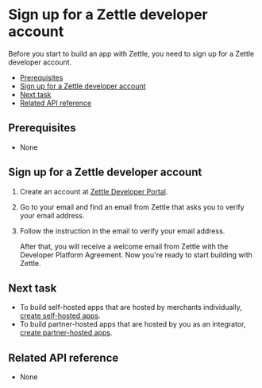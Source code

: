Sign up for a Zettle developer account
===
Before you start to build an app with Zettle, you need to sign up for a Zettle developer account.

* [Prerequisites](#prerequisites)
* [Sign up for a Zettle developer account](#sign-up-for-a-zettle-developer-account)
* [Next task](#next-task)
* [Related API reference](#related-api-reference)

## Prerequisites
* None

## Sign up for a Zettle developer account

1. Create an account at [Zettle Developer Portal](https://developer.zettle.com/register).
2. Go to your email and find an email from Zettle that asks you to verify your email address.
3. Follow the instruction in the email to verify your email address.
   
   After that, you will receive a welcome email from Zettle with the Developer Platform Agreement. Now you're ready to start building with Zettle.

## Next task
* To build self-hosted apps that are hosted by merchants individually, [create self-hosted apps](../../oauth-api/user-guides/create-an-app/create-a-self-hosted-app).
* To build partner-hosted apps that are hosted by you as an integrator, [create partner-hosted apps](../../oauth-api/user-guides/create-an-app/create-a-partner-hosted-app.md).

## Related API reference
* None